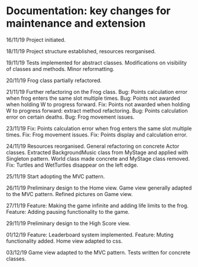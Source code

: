 # Documentation: key changes for maintenance and extension

16/11/19
Project initiated.

18/11/19
Project structure established, resources reorganised.

19/11/19
Tests implemented for abstract classes.
Modifications on visibility of classes and methods.
Minor reformatting.

20/11/19
Frog class partially refactored.

21/11/19
Further refactoring on the Frog class.
Bug: Points calculation error when frog enters the same slot multiple times.
Bug: Points not awarded when holding W to progress forward.
Fix: Points not awarded when holding W to progress forward: extract method refactoring.
Bug: Points calculation error on certain deaths.
Bug: Frog movement issues.

23/11/19
Fix: Points calculation error when frog enters the same slot multiple times.
Fix: Frog movement issues.
Fix: Points display and calculation error.

24/11/19
Resources reorganised.
General refactoring on concrete Actor classes.
Extracted BackgroundMusic class from MyStage and applied with Singleton pattern.
World class made concrete and MyStage class removed.
Fix: Turtles and WetTurtles disappear on the left edge.

25/11/19
Start adopting the MVC pattern.

26/11/19
Preliminary design to the Home view.
Game view generally adapted to the MVC pattern.
Refined pictures on Game view.

27/11/19
Feature: Making the game infinite and adding life limits to the frog.
Feature: Adding pausing functionality to the game.

29/11/19
Preliminary design to the High Score view.

01/12/19
Feature: Leaderboard system implemented.
Feature: Muting functionality added.
Home view adapted to css.

03/12/19
Game view adapted to the MVC pattern.
Tests written for concrete classes.
